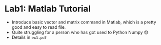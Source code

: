 # Lab1: Matlab Tutorial
- Introduce basic vector and matrix command in Matlab, which is a pretty good and easy to read file.
- Quite struggling for a person who has got used to Python Numpy :sweat:
- Details in `ex1.pdf`

